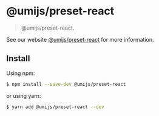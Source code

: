 # @umijs/preset-react

> @umijs/preset-react.

See our website [@umijs/preset-react](https://next.umijs.org/plugins/preset-react) for more information.

## Install

Using npm:

```bash
$ npm install --save-dev @umijs/preset-react
```

or using yarn:

```bash
$ yarn add @umijs/preset-react --dev
```

